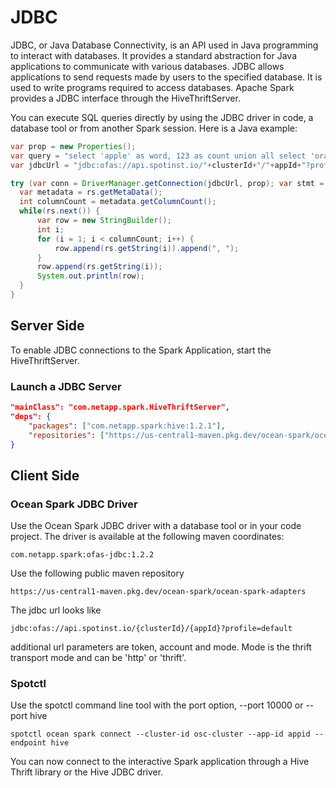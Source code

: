 # JDBC

JDBC, or Java Database Connectivity, is an API used in Java programming to interact with databases. It provides a standard abstraction for Java applications to communicate with various databases. JDBC allows applications to send requests made by users to the specified database. It is used to write programs required to access databases. Apache Spark provides a JDBC interface through the HiveThriftServer.

You can execute SQL queries directly by using the JDBC driver in code, a database tool or from another Spark session. Here is a Java example:

```Java
var prop = new Properties();
var query = "select 'apple' as word, 123 as count union all select 'orange' as word, 456 as count";
var jdbcUrl = "jdbc:ofas://api.spotinst.io/"+clusterId+"/"+appId+"?profile=default";

try (var conn = DriverManager.getConnection(jdbcUrl, prop); var stmt = conn.createStatement(); var rs = stmt.executeQuery(query)) {
  var metadata = rs.getMetaData();
  int columnCount = metadata.getColumnCount();
  while(rs.next()) {
      var row = new StringBuilder();
      int i;
      for (i = 1; i < columnCount; i++) {
          row.append(rs.getString(i)).append(", ");
      }
      row.append(rs.getString(i));
      System.out.println(row);
  }
}
```

## Server Side

To enable JDBC connections to the Spark Application, start the HiveThriftServer.

### Launch a JDBC Server

```json
"mainClass": "com.netapp.spark.HiveThriftServer",
"deps": {
    "packages": ["com.netapp.spark:hive:1.2.1"],
    "repositories": ["https://us-central1-maven.pkg.dev/ocean-spark/ocean-spark-adapters"]
}
```

## Client Side

### Ocean Spark JDBC Driver

Use the Ocean Spark JDBC driver with a database tool or in your code project. The driver is available at the following maven coordinates:

```
com.netapp.spark:ofas-jdbc:1.2.2
```

Use the following public maven repository

```
https://us-central1-maven.pkg.dev/ocean-spark/ocean-spark-adapters
```

The jdbc url looks like

```
jdbc:ofas://api.spotinst.io/{clusterId}/{appId}?profile=default
```

additional url parameters are token, account and mode.
Mode is the thrift transport mode and can be 'http' or 'thrift'.

### Spotctl

Use the spotctl command line tool with the port option, --port 10000 or --port hive

```
spotctl ocean spark connect --cluster-id osc-cluster --app-id appid --endpoint hive
```

You can now connect to the interactive Spark application through a Hive Thrift library or the Hive JDBC driver.
